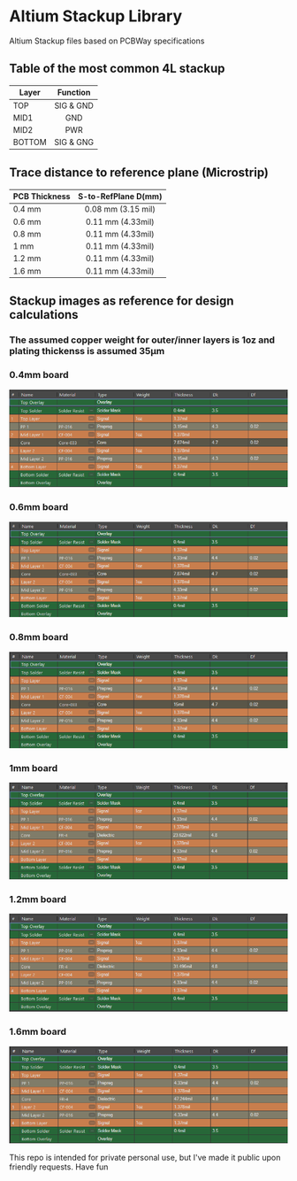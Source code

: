 # Altium Stackup Library
Altium Stackup files based on PCBWay specifications
## Table of the most common 4L stackup
| Layer | Function  |
| ------|:---------:
| TOP   | SIG & GND   |
| MID1  | GND       |
| MID2  | PWR       |
| BOTTOM| SIG & GNG   |

## Trace distance to reference plane (Microstrip)
|PCB Thickness| S-to-RefPlane D(mm)|
|-------------|:--------------:|
| 0.4 mm       | 0.08 mm (3.15 mil)|
| 0.6 mm        | 0.11 mm (4.33mil)|
| 0.8 mm        | 0.11 mm (4.33mil)|
| 1 mm          | 0.11 mm (4.33mil)|
| 1.2 mm        | 0.11 mm (4.33mil)|
| 1.6 mm        | 0.11 mm (4.33mil)|

## Stackup images as reference for design calculations
### The assumed copper weight for outer/inner layers is 1oz and plating thickenss is assumed 35μm
### 0.4mm board
![0.4mm](https://github.com/alex-z-charalampidis/Altium-PCBWay-Stackups/blob/main/04.PNG?raw=true)
### 0.6mm board
![0.6mm](https://github.com/alex-z-charalampidis/Altium-PCBWay-Stackups/blob/main/06.PNG?raw=true)
### 0.8mm board
![0.8mm](https://github.com/alex-z-charalampidis/Altium-PCBWay-Stackups/blob/main/08.PNG?raw=true)
### 1mm board
![1mm](https://github.com/alex-z-charalampidis/Altium-PCBWay-Stackups/blob/main/1.PNG?raw=true)
### 1.2mm board
![1,2mm](https://github.com/alex-z-charalampidis/Altium-PCBWay-Stackups/blob/main/12.PNG?raw=true)
### 1.6mm board
![1.6mm](https://github.com/alex-z-charalampidis/Altium-PCBWay-Stackups/blob/main/16.PNG?raw=true)


This repo is intended for private personal use, but I've made it public upon friendly requests.
Have fun




